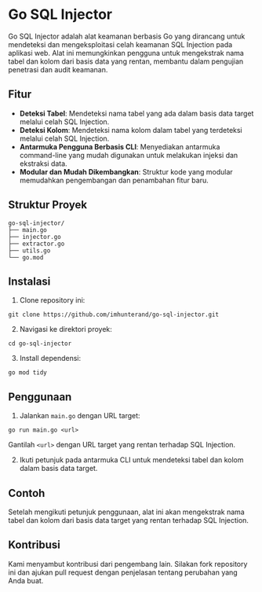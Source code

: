 # Go SQL Injector

Go SQL Injector adalah alat keamanan berbasis Go yang dirancang untuk mendeteksi dan mengeksploitasi celah keamanan SQL Injection pada aplikasi web. Alat ini memungkinkan pengguna untuk mengekstrak nama tabel dan kolom dari basis data yang rentan, membantu dalam pengujian penetrasi dan audit keamanan.

## Fitur

- **Deteksi Tabel**: Mendeteksi nama tabel yang ada dalam basis data target melalui celah SQL Injection.
- **Deteksi Kolom**: Mendeteksi nama kolom dalam tabel yang terdeteksi melalui celah SQL Injection.
- **Antarmuka Pengguna Berbasis CLI**: Menyediakan antarmuka command-line yang mudah digunakan untuk melakukan injeksi dan ekstraksi data.
- **Modular dan Mudah Dikembangkan**: Struktur kode yang modular memudahkan pengembangan dan penambahan fitur baru.

## Struktur Proyek
```
go-sql-injector/
├── main.go
├── injector.go
├── extractor.go
├── utils.go
└── go.mod
```
## Instalasi

1. Clone repository ini:
```
git clone https://github.com/imhunterand/go-sql-injector.git
```
2. Navigasi ke direktori proyek:
```
cd go-sql-injector
```
3. Install dependensi:
```
go mod tidy
```
## Penggunaan
1. Jalankan `main.go` dengan URL target:
```
go run main.go <url>
```
Gantilah `<url>` dengan URL target yang rentan terhadap SQL Injection.

2. Ikuti petunjuk pada antarmuka CLI untuk mendeteksi tabel dan kolom dalam basis data target.

## Contoh

Setelah mengikuti petunjuk penggunaan, alat ini akan mengekstrak nama tabel dan kolom dari basis data target yang rentan terhadap SQL Injection.

## Kontribusi

Kami menyambut kontribusi dari pengembang lain. Silakan fork repository ini dan ajukan pull request dengan penjelasan tentang perubahan yang Anda buat.
